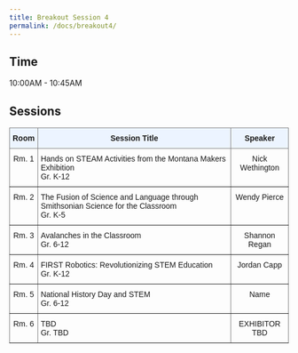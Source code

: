 ```yaml
---
title: Breakout Session 4
permalink: /docs/breakout4/
---
```


## Time

10:00AM - 10:45AM

## Sessions

<style type="text/css">
.tg  {border-collapse:collapse;border-spacing:0;}
.tg td{border-color:black;border-style:solid;border-width:1px;font-family:Arial, sans-serif;font-size:14px;
  overflow:hidden;padding:10px 5px;word-break:normal;}
.tg th{border-color:black;border-style:solid;border-width:1px;font-family:Arial, sans-serif;font-size:14px;
  font-weight:normal;overflow:hidden;padding:10px 5px;word-break:normal;}
.tg .tg-c3ow{border-color:inherit;text-align:center;vertical-align:top}
.tg .tg-5w3z{background-color:#ecf4ff;border-color:inherit;text-align:center;vertical-align:top}
.tg .tg-0pky{border-color:inherit;text-align:left;vertical-align:top}
</style>
<table class="tg">
<thead>
  <tr>
    <th class="tg-5w3z"><span style="font-weight:bold">Room</span></th>
    <th class="tg-5w3z"><span style="font-weight:bold">Session Title</span></th>
    <th class="tg-5w3z"><span style="font-weight:bold">Speaker</span></th>
  </tr>
</thead>
<tbody>
  <tr>
    <td class="tg-c3ow">Rm. 1</td>
    <td class="tg-0pky">Hands on STEAM Activities from the Montana Makers Exhibition<br>Gr. K-12</td>
    <td class="tg-c3ow">Nick Wethington</td>
  </tr>
  <tr>
    <td class="tg-c3ow">Rm. 2</td>
    <td class="tg-0pky">The Fusion of Science and Language through Smithsonian Science for the Classroom<br>Gr. K-5</td>
    <td class="tg-c3ow">Wendy Pierce</td>
  </tr>
  <tr>
    <td class="tg-c3ow">Rm. 3</td>
    <td class="tg-0pky">Avalanches in the Classroom<br>Gr. 6-12</td>
    <td class="tg-c3ow">Shannon Regan</td>
  </tr>
  <tr>
    <td class="tg-c3ow">Rm. 4</td>
    <td class="tg-0pky">FIRST Robotics: Revolutionizing STEM Education<br>Gr. K-12</td>
    <td class="tg-c3ow">Jordan Capp</td>
  </tr>
  <tr>
    <td class="tg-c3ow">Rm. 5</td>
    <td class="tg-0pky">National History Day and STEM<br>Gr. 6-12</td>
    <td class="tg-c3ow">Name</td>
  </tr>
   <tr>
    <td class="tg-c3ow">Rm. 6</td>
    <td class="tg-0pky">TBD<br>Gr. TBD</td>
    <td class="tg-c3ow">EXHIBITOR TBD</td>
  </tr>
</tbody>
</table>